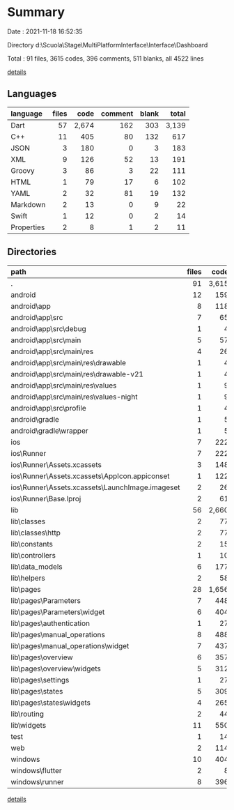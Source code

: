 # Summary

Date : 2021-11-18 16:52:35

Directory d:\Scuola\Stage\MultiPlatformInterface\Interface\Dashboard

Total : 91 files,  3615 codes, 396 comments, 511 blanks, all 4522 lines

[details](details.md)

## Languages
| language | files | code | comment | blank | total |
| :--- | ---: | ---: | ---: | ---: | ---: |
| Dart | 57 | 2,674 | 162 | 303 | 3,139 |
| C++ | 11 | 405 | 80 | 132 | 617 |
| JSON | 3 | 180 | 0 | 3 | 183 |
| XML | 9 | 126 | 52 | 13 | 191 |
| Groovy | 3 | 86 | 3 | 22 | 111 |
| HTML | 1 | 79 | 17 | 6 | 102 |
| YAML | 2 | 32 | 81 | 19 | 132 |
| Markdown | 2 | 13 | 0 | 9 | 22 |
| Swift | 1 | 12 | 0 | 2 | 14 |
| Properties | 2 | 8 | 1 | 2 | 11 |

## Directories
| path | files | code | comment | blank | total |
| :--- | ---: | ---: | ---: | ---: | ---: |
| . | 91 | 3,615 | 396 | 511 | 4,522 |
| android | 12 | 159 | 54 | 35 | 248 |
| android\app | 8 | 118 | 53 | 24 | 195 |
| android\app\src | 7 | 65 | 50 | 11 | 126 |
| android\app\src\debug | 1 | 4 | 3 | 1 | 8 |
| android\app\src\main | 5 | 57 | 44 | 9 | 110 |
| android\app\src\main\res | 4 | 26 | 32 | 6 | 64 |
| android\app\src\main\res\drawable | 1 | 4 | 7 | 2 | 13 |
| android\app\src\main\res\drawable-v21 | 1 | 4 | 7 | 2 | 13 |
| android\app\src\main\res\values | 1 | 9 | 9 | 1 | 19 |
| android\app\src\main\res\values-night | 1 | 9 | 9 | 1 | 19 |
| android\app\src\profile | 1 | 4 | 3 | 1 | 8 |
| android\gradle | 1 | 5 | 1 | 1 | 7 |
| android\gradle\wrapper | 1 | 5 | 1 | 1 | 7 |
| ios | 7 | 222 | 2 | 9 | 233 |
| ios\Runner | 7 | 222 | 2 | 9 | 233 |
| ios\Runner\Assets.xcassets | 3 | 148 | 0 | 4 | 152 |
| ios\Runner\Assets.xcassets\AppIcon.appiconset | 1 | 122 | 0 | 1 | 123 |
| ios\Runner\Assets.xcassets\LaunchImage.imageset | 2 | 26 | 0 | 3 | 29 |
| ios\Runner\Base.lproj | 2 | 61 | 2 | 2 | 65 |
| lib | 56 | 2,660 | 152 | 296 | 3,108 |
| lib\classes | 2 | 77 | 7 | 10 | 94 |
| lib\classes\http | 2 | 77 | 7 | 10 | 94 |
| lib\constants | 2 | 15 | 3 | 6 | 24 |
| lib\controllers | 1 | 10 | 0 | 4 | 14 |
| lib\data_models | 6 | 177 | 2 | 52 | 231 |
| lib\helpers | 2 | 58 | 1 | 11 | 70 |
| lib\pages | 28 | 1,656 | 129 | 142 | 1,927 |
| lib\pages\Parameters | 7 | 448 | 2 | 40 | 490 |
| lib\pages\Parameters\widget | 6 | 404 | 2 | 37 | 443 |
| lib\pages\authentication | 1 | 27 | 0 | 3 | 30 |
| lib\pages\manual_operations | 8 | 488 | 9 | 37 | 534 |
| lib\pages\manual_operations\widget | 7 | 437 | 9 | 35 | 481 |
| lib\pages\overview | 6 | 357 | 0 | 23 | 380 |
| lib\pages\overview\widgets | 5 | 312 | 0 | 21 | 333 |
| lib\pages\settings | 1 | 27 | 0 | 3 | 30 |
| lib\pages\states | 5 | 309 | 118 | 36 | 463 |
| lib\pages\states\widgets | 4 | 265 | 118 | 34 | 417 |
| lib\routing | 2 | 44 | 0 | 11 | 55 |
| lib\widgets | 11 | 550 | 6 | 51 | 607 |
| test | 1 | 14 | 10 | 7 | 31 |
| web | 2 | 114 | 17 | 7 | 138 |
| windows | 10 | 404 | 80 | 131 | 615 |
| windows\flutter | 2 | 8 | 9 | 11 | 28 |
| windows\runner | 8 | 396 | 71 | 120 | 587 |

[details](details.md)